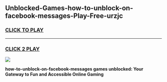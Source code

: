 
## Unblocked-Games-how-to-unblock-on-facebook-messages-Play-Free-urzjc
<h3>
<a href="https://premium76.site?title=how-to-unblock-on-facebook-messages&ref=18A1">CLICK TO PLAY</a></h3>
<hr>

<h3>
<a href="https://premium76.site?title=how-to-unblock-on-facebook-messages&ref=18A1">CLICK 2 PLAY</a>
  
</h3>

<a href="https://premium76.site?title=how-to-unblock-on-facebook-messages&ref=18A1"><img src="https://clearcache.store/games.png"></a>


**how-to-unblock-on-facebook-messages games unblocked: Your Gateway to Fun and Accessible Online Gaming**

